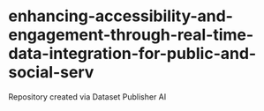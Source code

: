 # enhancing-accessibility-and-engagement-through-real-time-data-integration-for-public-and-social-serv
Repository created via Dataset Publisher AI
